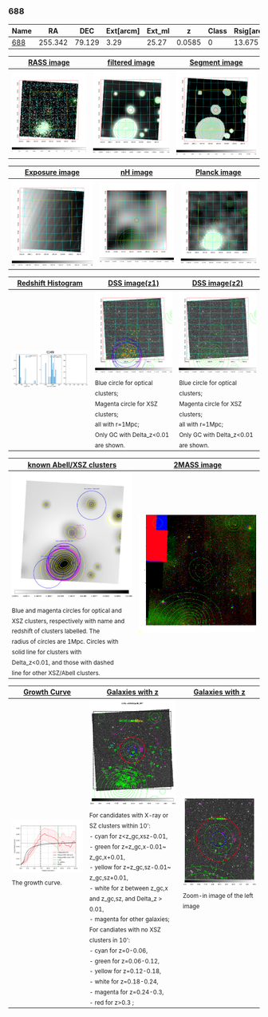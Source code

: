 <div STYLE="page-break-after: always;"></div>

### 688

|Name          |RA          |DEC      | Ext[arcm] | Ext_ml | z    | Class| Rsig[arcmin] | CRsig[c/s] | CR500[c/s] | R500[Mpc] |L500[erg/s]|F500[erg/s/cm^2]| M500[Msun]|Tx[keV]|beta|GC(XSZ,Delta_z<0.01)| GC(OPT,Delta_z<0.01)|GC|alias|
|--------------|------------|------------|---|---|-----------|--------|------|------|----|----|----|----|----|----|----|----|----|----|---|
|[688](script/688.md)     | 255.342       | 79.129       | 3.29    | 25.27   | 0.0585 | 0   | 13.675 |0.035 |0.000 |0.491 |3.854e+42 |4.704e-13 |3.557e+13 |1.152 |2.822 |-, |-, |-, |t149|

|[RASS image](../image/688/688_img.pdf)|[filtered image](../image/688/688_fil.pdf)|[Segment image](../image/688/688_seg.pdf)|
|-------------------|--------------------|-------------------|
| <img src="../image/688/688_img.png" width="300">  | <img src="../image/688/688_fil.png" width="300">   | <img src="../image/688/688_seg.png" width="300">  |

|[Exposure image](../image/688/688_mex.pdf)| [nH image](../image/688/688_nh.pdf)| [Planck image](../image/688/688_p.pdf)|
|-------------------|--------------------|-------------------|
|<img src="../image/688/688_mex.png" width="300">   | <img src="../image/688/688_nh.png" width="300">    | <img src="../image/688/688_p.png" width="300"> |

|[Redshift Histogram](../image/688/688_zg.pdf) | [DSS image(z1)](../image/688/688_dss_z1.pdf)      |  [DSS image(z2)](../image/688/688_dss_z2.pdf)    |
|-------------------|--------------------|-------------------|
|<img src="../image/688/688_zg.png" width="300"> |<img src="../image/688/688_dss_z1.png" width="300"> <sub><br>Blue circle for optical clusters; <br>Magenta circle for XSZ clusters; <br>all with r=1Mpc; <br>Only GC with Delta_z<0.01 are shown. </sub>| <img src="../image/688/688_dss_z2.png" width="300"><sub><br>Blue circle for optical clusters; <br>Magenta circle for XSZ clusters; <br>all with r=1Mpc; <br>Only GC with Delta_z<0.01 are shown. </sub> |

|[known Abell/XSZ clusters](../image/688/688_m.pdf) | [2MASS image](../image/688/688_2mass.pdf)      |
|-------------------|-------------------|
|<img src=../image/688/688_m.png width="300"> <sub><br>Blue and magenta circles for optical and <br>XSZ clusters, respectively with name and <br>redshift of clusters labelled. The <br>radius of circles are 1Mpc. Circles with <br>solid line for clusters with <br>Delta_z<0.01, and those with dashed <br>line for other XSZ/Abell clusters.        </sub>|<img src="../image/688/688_2mass.png" width="300">  |

|[Growth Curve](../image/688/688_gca_all.png) |[Galaxies with z](../image/688/688_opt_ned.pdf) |[Galaxies with z](../image/688/688_opt_ned_zoom.pdf) |
|-------------------|-------------------|-------------------|
| <img src="../image/688/688_gca_all.png" width="300"> <sub><br>The growth curve.</sub>| <img src=../image/688/688_opt_ned.png width="300"> <br><sub> For candidates with X-ray or SZ clusters within 10': <br> - cyan for z<z_gc,xsz-0.01, <br> - green for z=z_gc,x-0.01~ z_gc,x+0.01, <br> - yellow for z=z_gc,sz-0.01~ z_gc,sz+0.01, <br> - white for z between z_gc,x and z_gc,sz, and Delta_z > 0.01, <br> - magenta for other galaxies; <br>For candiates with no XSZ clusters in 10': <br> - cyan for z=0-0.06, <br> - green for z=0.06-0.12, <br> - yellow for z=0.12-0.18, <br> - white for z=0.18-0.24, <br> - magenta for z=0.24-0.3, <br> - red for z>0.3 ;  </sub>|<img src=../image/688/688_opt_ned_zoom.png width="300">  <br><sub> Zoom-in image of the left image</sub>|




